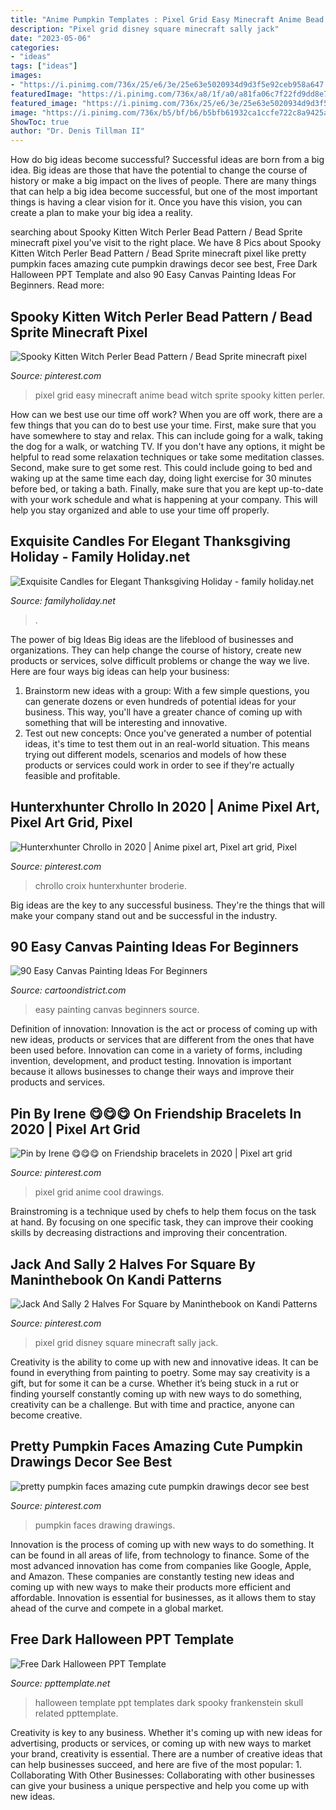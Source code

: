 ```yaml
---
title: "Anime Pumpkin Templates : Pixel Grid Easy Minecraft Anime Bead Witch Sprite Spooky Kitten Perler"
description: "Pixel grid disney square minecraft sally jack"
date: "2023-05-06"
categories:
- "ideas"
tags: ["ideas"]
images:
- "https://i.pinimg.com/736x/25/e6/3e/25e63e5020934d9d3f5e92ceb958a647.jpg"
featuredImage: "https://i.pinimg.com/736x/a8/1f/a0/a81fa06c7f22fd9dd8e77739ad2d8553.jpg"
featured_image: "https://i.pinimg.com/736x/25/e6/3e/25e63e5020934d9d3f5e92ceb958a647.jpg"
image: "https://i.pinimg.com/736x/b5/bf/b6/b5bfb61932ca1ccfe722c8a9425a235b.jpg"
ShowToc: true
author: "Dr. Denis Tillman II"
---
```



How do big ideas become successful?
Successful ideas are born from a big idea. Big ideas are those that have the potential to change the course of history or make a big impact on the lives of people. There are many things that can help a big idea become successful, but one of the most important things is having a clear vision for it. Once you have this vision, you can create a plan to make your big idea a reality.

	

		
searching about Spooky Kitten Witch Perler Bead Pattern / Bead Sprite minecraft pixel you've visit to the right place. We have 8 Pics about Spooky Kitten Witch Perler Bead Pattern / Bead Sprite minecraft pixel like pretty pumpkin faces amazing cute pumpkin drawings decor see best, Free Dark Halloween PPT Template and also 90 Easy Canvas Painting Ideas For Beginners. Read more:
		
    
## Spooky Kitten Witch Perler Bead Pattern / Bead Sprite Minecraft Pixel

<img loading=lazy src="https://i.pinimg.com/736x/25/e6/3e/25e63e5020934d9d3f5e92ceb958a647.jpg" onerror="this.onerror=null;this.src='https://tse3.mm.bing.net/th?id=OIP.4MmhrZ0PoLHS27yvBTo6VwHaKX&amp;pid=15.1';" alt="Spooky Kitten Witch Perler Bead Pattern / Bead Sprite minecraft pixel">

_Source: pinterest.com_

>pixel grid easy minecraft anime bead witch sprite spooky kitten perler. 

	

How can we best use our time off work?
When you are off work, there are a few things that you can do to best use your time. First, make sure that you have somewhere to stay and relax. This can include going for a walk, taking the dog for a walk, or watching TV. If you don't have any options, it might be helpful to read some relaxation techniques or take some meditation classes. Second, make sure to get some rest. This could include going to bed and waking up at the same time each day, doing light exercise for 30 minutes before bed, or taking a bath. Finally, make sure that you are kept up-to-date with your work schedule and what is happening at your company. This will help you stay organized and able to use your time off properly.

    
## Exquisite Candles For Elegant Thanksgiving Holiday - Family Holiday.net

<img loading=lazy src="https://www.familyholiday.net/wp-content/uploads/2011/10/Exquisite-Candles-for-Elegant-Thanksgiving-Holiday_20.jpg" onerror="this.onerror=null;this.src='https://tse2.mm.bing.net/th?id=OIP.UhBVPCS0J-i5FNdBL13XFwHaHa&amp;pid=15.1';" alt="Exquisite Candles for Elegant Thanksgiving Holiday - family holiday.net">

_Source: familyholiday.net_

>. 

	

The power of big Ideas
Big ideas are the lifeblood of businesses and organizations. They can help change the course of history, create new products or services, solve difficult problems or change the way we live.
Here are four ways big ideas can help your business: 
1. Brainstorm new ideas with a group: With a few simple questions, you can generate dozens or even hundreds of potential ideas for your business. This way, you'll have a greater chance of coming up with something that will be interesting and innovative.
2. Test out new concepts: Once you've generated a number of potential ideas, it's time to test them out in an real-world situation. This means trying out different models, scenarios and models of how these products or services could work in order to see if they're actually feasible and profitable. 

    
## Hunterxhunter Chrollo In 2020 | Anime Pixel Art, Pixel Art Grid, Pixel

<img loading=lazy src="https://i.pinimg.com/736x/b5/bf/b6/b5bfb61932ca1ccfe722c8a9425a235b.jpg" onerror="this.onerror=null;this.src='https://tse4.mm.bing.net/th?id=OIP.BsZUR9USPEocufN0azI1nwHaLy&amp;pid=15.1';" alt="Hunterxhunter Chrollo in 2020 | Anime pixel art, Pixel art grid, Pixel">

_Source: pinterest.com_

>chrollo croix hunterxhunter broderie. 

	

Big ideas are the key to any successful business. They're the things that will make your company stand out and be successful in the industry.

    
## 90 Easy Canvas Painting Ideas For Beginners

<img loading=lazy src="http://www.cartoondistrict.com/wp-content/uploads/2017/06/Easy-Canvas-Painting-Ideas-For-Beginners16-1.jpg" onerror="this.onerror=null;this.src='https://tse2.mm.bing.net/th?id=OIP.x74ywo_6lFqgoTmFRqKvLQHaKQ&amp;pid=15.1';" alt="90 Easy Canvas Painting Ideas For Beginners">

_Source: cartoondistrict.com_

>easy painting canvas beginners source. 

	

Definition of innovation:
Innovation is the act or process of coming up with new ideas, products or services that are different from the ones that have been used before. Innovation can come in a variety of forms, including invention, development, and product testing. Innovation is important because it allows businesses to change their ways and improve their products and services.

    
## Pin By Irene 😋😋😋 On Friendship Bracelets In 2020 | Pixel Art Grid

<img loading=lazy src="https://i.pinimg.com/736x/a8/1f/a0/a81fa06c7f22fd9dd8e77739ad2d8553.jpg" onerror="this.onerror=null;this.src='https://tse3.mm.bing.net/th?id=OIP.y3KW1I8Unq57JY4ZpX_vHQHaQe&amp;pid=15.1';" alt="Pin by Irene 😋😋😋 on Friendship bracelets in 2020 | Pixel art grid">

_Source: pinterest.com_

>pixel grid anime cool drawings. 

	

Brainstroming is a technique used by chefs to help them focus on the task at hand. By focusing on one specific task, they can improve their cooking skills by decreasing distractions and improving their concentration.

    
## Jack And Sally 2 Halves For Square By Maninthebook On Kandi Patterns

<img loading=lazy src="https://i.pinimg.com/736x/58/31/dc/5831dc663eb8ab8c905fa85592864e7c.jpg" onerror="this.onerror=null;this.src='https://tse4.mm.bing.net/th?id=OIP.WjnRpeaNG02_NY9heirQ0QAAAA&amp;pid=15.1';" alt="Jack And Sally 2 Halves For Square by Maninthebook on Kandi Patterns">

_Source: pinterest.com_

>pixel grid disney square minecraft sally jack. 

	

Creativity is the ability to come up with new and innovative ideas. It can be found in everything from painting to poetry. Some may say creativity is a gift, but for some it can be a curse. Whether it’s being stuck in a rut or finding yourself constantly coming up with new ways to do something, creativity can be a challenge. But with time and practice, anyone can become creative.

    
## Pretty Pumpkin Faces Amazing Cute Pumpkin Drawings Decor See Best

<img loading=lazy src="https://i.pinimg.com/736x/47/83/bb/4783bb61ce93e09ddbc0d8b104cd077f.jpg" onerror="this.onerror=null;this.src='https://tse1.mm.bing.net/th?id=OIP.2m3Ozmfr05iCeaW46dDbvAAAAA&amp;pid=15.1';" alt="pretty pumpkin faces amazing cute pumpkin drawings decor see best">

_Source: pinterest.com_

>pumpkin faces drawing drawings. 

	

Innovation is the process of coming up with new ways to do something. It can be found in all areas of life, from technology to finance. Some of the most advanced innovation has come from companies like Google, Apple, and Amazon. These companies are constantly testing new ideas and coming up with new ways to make their products more efficient and affordable. Innovation is essential for businesses, as it allows them to stay ahead of the curve and compete in a global market.

    
## Free Dark Halloween PPT Template

<img loading=lazy src="https://cdn3.ppttemplate.net/wp-content/uploads/2013/10/20049-halloween-ppt-template-1.jpg" onerror="this.onerror=null;this.src='https://tse2.mm.bing.net/th?id=OIP.SGJeqUdkQf0RQwuc4NHY3gHaFj&amp;pid=15.1';" alt="Free Dark Halloween PPT Template">

_Source: ppttemplate.net_

>halloween template ppt templates dark spooky frankenstein skull related ppttemplate. 

	

Creativity is key to any business. Whether it's coming up with new ideas for advertising, products or services, or coming up with new ways to market your brand, creativity is essential. There are a number of creative ideas that can help businesses succeed, and here are five of the most popular: 1. Collaborating With Other Businesses: Collaborating with other businesses can give your business a unique perspective and help you come up with new ideas.

